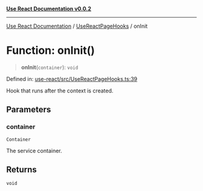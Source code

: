 [**Use React Documentation v0.0.2**](../../README.md)

***

[Use React Documentation](../../modules.md) / [UseReactPageHooks](../README.md) / onInit

# Function: onInit()

> **onInit**(`container`): `void`

Defined in: [use-react/src/UseReactPageHooks.ts:39](https://github.com/stonemjs/use-react/blob/50c96852bd65a75b7f2a00786393fb0c90af6da8/src/UseReactPageHooks.ts#L39)

Hook that runs after the context is created.

## Parameters

### container

`Container`

The service container.

## Returns

`void`
